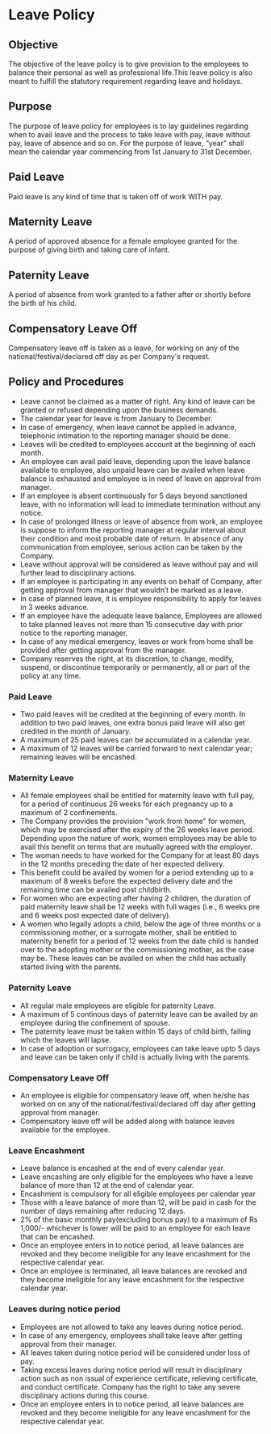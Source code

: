 # Leave Policy
## Objective
 The objective of the leave policy is to give provision to the employees to balance their personal as well as professional life.This leave policy is also meant to fulfill the statutory requirement regarding leave and holidays. 
## Purpose
The purpose of leave policy for employees is to lay guidelines regarding when to avail leave and the process to take leave with pay, leave without pay, leave of absence and so on.
For the purpose of leave, “year” shall mean the calendar year commencing from 1st January to 31st December.

## Paid Leave
Paid leave is any kind of time that is taken off of work WITH pay. 
## Maternity Leave
A period of approved absence for a female employee granted for the purpose of giving birth and taking care of infant.
## Paternity Leave
A period of absence from work granted to a father after or shortly before the birth of his child.
## Compensatory Leave Off
Compensatory leave off is taken as a leave, for working on any of the national/festival/declared off day as per Company's request.

## Policy and Procedures
- Leave cannot be claimed as a matter of right. Any kind of leave can be granted or refused depending upon the business demands. 
- The calendar year for leave is from January to December.
- In case of emergency, when leave cannot be applied in advance, telephonic intimation to the reporting manager should be done.
- Leaves will be credited to employees account at the beginning of each month. 
- An employee can avail paid leave, depending upon the leave balance available to employee, also unpaid leave can be availed when leave balance is exhausted and employee is in need of leave on approval from manager.
- If an employee is absent continuously for 5 days beyond sanctioned leave, with no information will lead to immediate termination without any notice.
- In case of prolonged illness or leave of absence from work, an employee is suppose to inform the reporting manager at regular interval about their condition and most probable date of return. In absence of any communication from employee, serious action can be taken by the Company.
- Leave without approval will be considered as leave without pay and will further lead to disciplinary actions.
- If an employee is participating in any events on behalf of Company, after getting approval from manager that wouldn’t be marked as a leave. 
- In case of planned leave, it is employee responsibility to apply for leaves in 3 weeks advance.
-  If an employee have the adequate leave balance, Employees are allowed to take planned leaves not more than 15 consecutive day with prior notice to the reporting manager.
- In case of any medical emergency, leaves or work from home shall be provided after getting approval from the manager.
- Company reserves the right, at its discretion, to change, modify, suspend, or discontinue temporarily or permanently, all or part of the policy at any time. 

 ### Paid Leave 
- Two paid leaves will be credited at the beginning of every month. In addition to two paid leaves, one extra bonus paid leave will also get credited in the month of January.
- A maximum of 25 paid leaves can be accumulated in a calendar year.
- A maximum of 12 leaves will be carried forward to next calendar year; remaining leaves will be encashed. 
 ### Maternity Leave
 - All female employees shall be entitled for maternity leave with full pay, for a period of continuous 26 weeks for each pregnancy up to a maximum of 2 confinements.
 - The Company provides the provision "work from home" for women, which may be exercised after the expiry of the 26 weeks leave period. Depending upon the nature of work, women employees may be able to avail this benefit on terms that are mutually agreed with the employer.
- The woman needs to have worked for the Company for at least 80 days in the 12 months preceding the date of her expected delivery.
- This benefit could be availed by women for a period extending up to a maximum of 8 weeks before the expected delivery date and the remaining time can be availed post childbirth. 
- For women who are expecting after having 2 children, the duration of paid maternity leave shall be 12 weeks with full wages (i.e., 6 weeks pre and 6 weeks post expected date of delivery).
- A women who legally adopts a child, below the age of three months or a commissioning mother, or a surrogate mother, shall be entitled to maternity benefit for a period of 12 weeks from the date child is handed over to the adopting mother or the commissioning mother, as the case may be. These leaves can be availed on when the child has actually started living with the parents.

### Paternity Leave
- All regular male employees are eligible for paternity Leave.
- A maximum of 5 continous days of paternity leave can be availed by an employee during the confinement of spouse.
- The paternity leave must be taken within 15 days of child birth, failing which the leaves will lapse.
- In case of adoption or surrogacy, employees can take leave upto 5 days and leave can be taken only if child is actually living with the parents.

 ### Compensatory Leave Off
- An employee is eligible for compensatory leave off, when he/she has worked on on any of the national/festival/declared off day after getting approval from manager. 
- Compensatory leave off will be added along with balance leaves available for the employee.

### Leave Encashment
- Leave balance is encashed at the end of every calendar year.
- Leave encashing are only eligible for the employees who have a leave balance of more than 12 at the end of calendar year. 
- Encashment is compulsory for all eligible employees per calendar year
- Those with a leave balance of more than 12, will be paid in cash for the number of days remaining after reducing 12 days. 
- 2% of the basic monthly pay(excluding bonus pay) to a maximum of Rs 1,000/- whichever is lower will be paid to an employee for each leave that can be encashed.
- Once an employee enters in to notice period, all leave balances are revoked and they become ineligible for any leave encashment for the respective calendar year.
- Once an employee is terminated, all leave balances are revoked and they become ineligible for any leave encashment for the respective calendar year. 

### Leaves during notice period
- Employees are not allowed to take any leaves during notice period.
- In case of any emergency, employees shall take leave after getting approval from their manager.
-  All leaves taken during notice period will be considered under loss of pay.
- Taking excess leaves during notice period will result in disciplinary action such as non issual of experience certificate, relieving certificate, and conduct certificate. Company has the right to take any severe disciplinary actions during this course.
- Once an employee enters in to notice period, all leave balances are revoked and they become ineligible for any leave encashment for the respective calendar year.